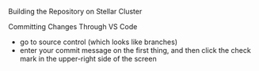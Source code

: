 Building the Repository on Stellar Cluster




Committing Changes Through VS Code
- go to source control (which looks like branches)
- enter your commit message on the first thing, and then click the check mark in the upper-right side of the screen